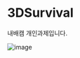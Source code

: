 # 3DSurvival
내배캠 개인과제입니다.

![image](https://github.com/TAEYOUNG0216/3DSurvival/assets/167046611/f2cfd713-aaec-425f-94ab-1b03a628a4dc)
